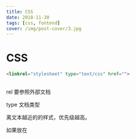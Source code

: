 ```yaml
---
title: CSS
date: 2018-11-30
tags: [css, fontend]
cover: /img/post-cover/3.jpg
---
```


# CSS

```html
<linkrel="stylesheet" type="text/css" href="">
```

![点击并拖拽以移动](data:image/gif;base64,R0lGODlhAQABAPABAP///wAAACH5BAEKAAAALAAAAAABAAEAAAICRAEAOw==)

rel  要参照外部文档

type 文档类型



离文本越近的的样式，优先级越高。

<link >如果放在<style>下面，则会优先显示<link>中的内容。如果此时<pstytle="">，则显示<p>中的style样式。



CSS语法：

1. 单一元素的多个属性之间用分号分开，多个元素之间用逗号分开
2. 若值为若干元素，则要给值加引号；除这种情况以外其他时候不加引号
3. 样式的优先顺序：

设计者设计的样式>浏览器用户自定义的样式>浏览器自设的样式

强制优先级：！important

1. 行内(内联)样式
2. 内部样式：style中的样式
3. 外部样式

1. 层叠、继承、冲突

外观样式--比如字体、颜色可以继承；而布局有关的样式不可以继承，比如边框等

```html

```

<div>div中的html5

<p>p中的html5</p>

</div>

//<p>继承了<div>的样式

​    \5. 可以在同一个HTML文档内部引用多个外部样式表



**6-4 常用选择器：**

通用选择器：*

元素选择器：p{}

id选择器：#id{}

类选择器：

```html
<h3 class="class1">h里的内容</h3>
<p  class="class1">p里的内容</p>
<div  class="class1 class2" id="div1">div里的内容</div>
.class1{}
.class2{}
```

![点击并拖拽以移动](data:image/gif;base64,R0lGODlhAQABAPABAP///wAAACH5BAEKAAAALAAAAAABAAEAAAICRAEAOw==)



**6-5 属性选择器**



```html
input[value]{background:green}
```

![点击并拖拽以移动](data:image/gif;base64,R0lGODlhAQABAPABAP///wAAACH5BAEKAAAALAAAAAABAAEAAAICRAEAOw==)

E[att] :

E[att="val"]：选择具有att属性且属性值等于val的E元素。进一步缩小选择范围，（只选择有特定属性值的元素。）

E[att~="val"]:选择具有att属性且属性值有多个，其中一个的值等于val的E元素。

E[att|="val"]:选择具有att属性且属性值为以val开头并用连接符"-"分隔的字符串的E元素。

E[att^="val"]:选择具有att属性且属性值为以val开头的字符串的E元素。

E[att$="val"]:选择具有att属性且属性值为以val结尾的字符串的E元素。

E[att*="val"]:选择具有att属性且属性值为包含val的字符串的E元素。

```html
input[value][style]{background: green}
input[value='vip1']{background: red}
input[style~='15px']{background: red}
p[lang|="en"]{color: red}
```

![点击并拖拽以移动](data:image/gif;base64,R0lGODlhAQABAPABAP///wAAACH5BAEKAAAALAAAAAABAAEAAAICRAEAOw==)







**6-7 关系选择器**

后代选择器(包含选择器)：ul li{}

```html
ul li{color: red;border: 1px solid}
div p{color: green}
```

![点击并拖拽以移动](data:image/gif;base64,R0lGODlhAQABAPABAP///wAAACH5BAEKAAAALAAAAAABAAEAAAICRAEAOw==)

子元素选择器:

```html
ul>li{border:2px pink solid}
```

![点击并拖拽以移动](data:image/gif;base64,R0lGODlhAQABAPABAP///wAAACH5BAEKAAAALAAAAAABAAEAAAICRAEAOw==)

相邻选择器：

E+F:选择紧贴在E元素之后F元素。

h2+p{color:green}

兄弟选择器

E~F:选择E元素所有兄弟元素F。(只可以选择到之后的元素)

h2~p{color:purple;}



**6-8**

伪元素选择器:

E:first-letter/E::first-letter设置元素内的第一个字符的样式。

p::first-letter{font-size:30px}

E:first-line/E::first-line设置元素内的第一行的样式。

p::first-line{color:red}

E:before/E::before在每个E元素的内容之前插入内容。用来和content属性一起使用

E:after/E::after在每个E元素的内容之后插入内容。用来和content属性一起使用

a::before{

content: "click"

}

a::after{

content:url(jay50px.jpg);

}

E::selection设置对象被选择时的颜色。

p::selection{color:pink}



**6-9 伪类选择器**

E:first-child父元素的第一个子元素E。



li:first-child{color: green}  //是li元素，也是第一个子元素

![img](https://img-blog.csdn.net/20180423171116963?watermark/2/text/aHR0cHM6Ly9ibG9nLmNzZG4ubmV0L0xlYXJuX2luQ1NETg==/font/5a6L5L2T/fontsize/400/fill/I0JBQkFCMA==/dissolve/70)![点击并拖拽以移动](data:image/gif;base64,R0lGODlhAQABAPABAP///wAAACH5BAEKAAAALAAAAAABAAEAAAICRAEAOw==)

```html
ul>li:first-child{color: pink} //也可以配合ul>li使用
```

![点击并拖拽以移动](data:image/gif;base64,R0lGODlhAQABAPABAP///wAAACH5BAEKAAAALAAAAAABAAEAAAICRAEAOw==)

:root:选择文档的根元素（html就是根元素）

:root{background:green}

E:last-child:最后一个子元素E。

E:only-child:仅有的一个子元素E。

E:only-of-type:只有一种类型的子元素。

E:nth-child(n):匹配父元素的第n个子元素E。

```html
h3:nth-child(2){color: red}
#div1>h3:nth-child(2){color: red}
```

![点击并拖拽以移动](data:image/gif;base64,R0lGODlhAQABAPABAP///wAAACH5BAEKAAAALAAAAAABAAEAAAICRAEAOw==)

E:nth-last-child(n):匹配父元素的倒数第n个子元素E。

E:first-of-type:匹配同类型中的第一个同级元素E。

E:last-of-type:匹配同类型中的最后一个同级元素E。

E:nth-of-type(n):匹配同类型中的第n个同级兄弟元素E。

E:nth-last-of-type(n):匹配同类型中的倒数第n个同级兄弟元素E。

E:empty:匹配没有任何子元素（包括text节点）的元素E。

```html
div:empty{width: 500px; height: 100px;background: pink}
/* 与div的id无关，自动识别的,此时id设置为“111” */
```

![点击并拖拽以移动](data:image/gif;base64,R0lGODlhAQABAPABAP///wAAACH5BAEKAAAALAAAAAABAAEAAAICRAEAOw==)



**6-11  UI伪类及其他选择器**

E:active向被激活的元素添加样式。

E:hover 当鼠标悬浮在元素上方时，向元素添加样式。

E:link向未被访问的链接添加样式

E:visited向已被访问的链接添加样式。



E:focus向拥有键盘输入焦点的元素添加样式。

E:lang向带有指定 lang 属性的元素添加样式。

input:checked选择每个被选中的input元素。

```html
input:checked{background: red;width: 60px; height: 60px}
/* 当被选中的时候出现样式 */
```

![点击并拖拽以移动](data:image/gif;base64,R0lGODlhAQABAPABAP///wAAACH5BAEKAAAALAAAAAABAAEAAAICRAEAOw==)

input:disabled选择每个禁用的input元素





html:      

```html
<p>
	<input type="password" name="password" id="password" placeholder="密码" disabled="">
	<label for="password">密码</label>			
</p>
```

![点击并拖拽以移动](data:image/gif;base64,R0lGODlhAQABAPABAP///wAAACH5BAEKAAAALAAAAAABAAEAAAICRAEAOw==)

css:



```html
input:disabled{background: red}
```

![点击并拖拽以移动](data:image/gif;base64,R0lGODlhAQABAPABAP///wAAACH5BAEKAAAALAAAAAABAAEAAAICRAEAOw==)

input:enabled选择每个启用的input元素。

input:disabled选择每个禁用的input元素

\#E:target选择当前活动的锚点元素。

在HTML页面的<style>中添加

:not(E)选择E元素之外的每个元素。

:not(input){color:green}



**6-13 选择器的优先级**

原则上：元素选择器<类选择器<ID选择器<行内样式

谁只想精确谁的优先级高

并列的话谁再后面谁的优先级高



**6-14**

三种颜色表示方式：

```html
#div1{background: red}
#div2{background: #ff8800}
#div3{background: rgb(200,200,255);}
```

![点击并拖拽以移动](data:image/gif;base64,R0lGODlhAQABAPABAP///wAAACH5BAEKAAAALAAAAAABAAEAAAICRAEAOw==)



1. RGBA方式三原色配色方式



在RGB模式上新增了Alpha透明度。

```html
#div4{background: rgba(150,10,0,0.1);}     //0-1：透明-不透明
```

![点击并拖拽以移动](data:image/gif;base64,R0lGODlhAQABAPABAP///wAAACH5BAEKAAAALAAAAAABAAEAAAICRAEAOw==)



1. HSL模式

语法:HSL(H,S,L)，HSL分别表示色调，饱和度，亮度

H:0(或360)表示红色，120表示绿色，240表示蓝色，也可取其他数值来指定颜色。取值为：0 - 360

S:(饱和度)。取值为：0.0% - 100.0%

L:(亮度)。取值为：0.0% - 100.0%

```html
#div5{background:hsl(125,50%,80%)}
```

![点击并拖拽以移动](data:image/gif;base64,R0lGODlhAQABAPABAP///wAAACH5BAEKAAAALAAAAAABAAEAAAICRAEAOw==)



1. HSLA模式





> > HSL模式上新增了Alpha透明度。

```html
#div6{background:hsla(125,50%,80%,0.5);}
```

![点击并拖拽以移动](data:image/gif;base64,R0lGODlhAQABAPABAP///wAAACH5BAEKAAAALAAAAAABAAEAAAICRAEAOw==)



**6-16**

1. font-size 规定文本的字体尺寸

通常使用px,百分比，em来设置字体的大小

```html
#div1{font-size: 20px}
#div2{font-size: 100%}
#div3{font-size: 3em}
```

![点击并拖拽以移动](data:image/gif;base64,R0lGODlhAQABAPABAP///wAAACH5BAEKAAAALAAAAAABAAEAAAICRAEAOw==)



(em是css中的相对单位，是相对于当前对象内的字体尺寸，若没有制定文字大小尺寸，则为浏览器默认字体大小)



xx-small、x-small、small、medium、large、x-large、xx-large把字体的尺寸设置为不同的尺寸，默认值：medium。

smaller把 font-size 设置为比父元素更小的尺寸。

arger 把font-size 设置为比父元素更大的尺寸。

```html
#div4{font-size:xx-small;}
```

![点击并拖拽以移动](data:image/gif;base64,R0lGODlhAQABAPABAP///wAAACH5BAEKAAAALAAAAAABAAEAAAICRAEAOw==)



1. font-variant:规定是否以小型大写字母的字体显示文本。

normal默认值。浏览器会显示一个标准的字体。

small-caps浏览器会显示小型大写字母的字体。



1. font-style:规定文本的字体样式。

normal默认值。浏览器会显示一个标准的字体。

italic 浏览器会显示一个斜体的字体样式。

oblique浏览器会显示一个倾斜的字体样式。暂时不作讲解，了解即可



1. font-weight:规定字体的粗细。

normal默认值。定义标准的字符。

bold 定义粗体字符。

bolder定义更粗的字符。lighter 定义更细的字符。

100-900;定义由粗到细的字符。400 等同于 normal，而 700 等同于 bold。

```html
#div6{font-variant: small-caps;}
#div7{font-style: italic;}
#div8{font-weight: 900;}
```

![点击并拖拽以移动](data:image/gif;base64,R0lGODlhAQABAPABAP///wAAACH5BAEKAAAALAAAAAABAAEAAAICRAEAOw==)



1. font-family:规定文本的字体系列。

```html
#dic9{font-family: 隶属,楷体,微软雅黑;},微软雅黑;}
```



1. font:在一个声明中设置所有字体属性。

这个简写属性用于一次设置元素字体的两个或更多方面。

至少要指定字体大小和字体系列

可以按顺序设置如下属性：font-style/font-variant/font-weight/font-size/font-family

```html
font-size/font-family  这个必须要写
#div10{font:bold small-caps 50px 微软雅黑}
```

![点击并拖拽以移动](data:image/gif;base64,R0lGODlhAQABAPABAP///wAAACH5BAEKAAAALAAAAAABAAEAAAICRAEAOw==)



@font-face:嵌入字体 

注：字体的设置还有其他几个很少的用到的属性，比如font-size-adjust为元素规定 aspect 值；font-stretch收缩或拉伸当前的字体系列。都很少用到或者多数浏览器不支持，就不作讲解







6-18  有字库(www.youziku.com)



6-19 文本属性--掌握

1. color 设置文本颜色
2. text-align 规定元素中的文本的水平对齐方式。

left 默认值/right/center/justify两端对齐

CSS3中新增了start和end属性值，在通常情况下，start相当于left，end相当于right

1. line-height 设置行高。

normal/数字/百分比/px/em

1. text-indent 设置文本的首行缩进

常用单位像素/百分比/em

1. text-decoration 向文本添加修饰。

none 默认值。显示标准的文本。

underline 定义文本下划线。

overline 定义文本上划线。

line-through 定义穿过文本下的一条线。

blink 定义闪烁的文本。

CSS3中还有一些新增加的属性值但是目前浏览器多不支持，不再介绍

1. letter-spacing 设置字符间距。

定义字符间的固定空间

normal 默认。/像素：（允许使用负值）

1. word-spacing 设置字/单词间距。

增加或减少单词间的空白

normal 就等同于设置为 0。/如果指定为长度值，会调整字之间的通常间隔；（允许使用负值）。

1. text-transform 设置对象中的文本的大小写

none默认。标准的文本。/capitalize每个单词以大写字母开头。/uppercase 转换为大写字母。/lowercase转换为小写字母

1. text-shadow 向文本添加阴影。

```html
text-shadow: 4px 4px 1pxrgba(255,0,0,0.6);   //阴影透明
```

![点击并拖拽以移动](data:image/gif;base64,R0lGODlhAQABAPABAP///wAAACH5BAEKAAAALAAAAAABAAEAAAICRAEAOw==)



**6-22  文本属性--熟悉**

1. white-space 设置元素中空白的处理方式。

normal 默认。空白会被浏览器忽略

pre 空白会被浏览器保留。其行为方式类似 HTML 中的pre标签。

nowrap 文本不会换行，文本会在在同一行上继续，直到遇到br标签为止。

pre-wrap 保留空白符，但是正常地进行换行。

pre-line 合并空白符，但是正常地进行换行。

1. direction 设置文本方向

ltr默认。文本方向从左到右。/rtl 文本方向从右到左。

1. word-wrap 允许对长的不可分割的单词进行分割并换行到下一行。

normal默认值/break-word:在长单词或 URL 地址进行换行。

1. word-break 规定非中日韩文本的换行规则。

normal默认值/break-all：允许在单词内换行。/keep-all 只能在半角空格或连字符处换行。

1. text-fill-color 文本填充颜色，指定文字填充部分的颜色.目前多数浏览器不支持，暂不讲解。
2. text-stroke 文本边框颜色，指定文字描边部分的颜色。目前多数浏览器不支持，暂不讲解。

text-stroke-width文字的描边宽度

text-stroke-color文字的描边颜色

备注:使用该属性需要使用浏览器私有前缀

1. text-overflow 设置是否使用一个省略标记（...）标示对象内文本的溢出

clip：默认值当对象内文本溢出时不显示省略标记（...），而是将 溢出的部分裁切掉。

ellipsis：当对象内文本溢出时显示省略标记（...）。

温馨提示:该属性需要和over-flow:hidden属性、white-space:nowrap配合使用。



**6-23 文本属性--了解**

1. text-outline 规定文本的轮廓
2. text-justify 规定当 text-align 设置为 "justify" 时所使用的对齐方法。
3. text-align-last 设置如何对齐最后一行或紧挨着强制换行符之前的行。
4. text-emphasis 向元素的文本应用重点标记以及重点标记的前景色。
5. unicode-bidi 用于同一个页面里存在从不同方向读进的文本显示。与direction属性一起使用

normal/embed/bidi-override

不常用，了解即可

1. hanging-punctuation 规定标点字符是否位于线框之外。
2. punctuation-trim 规定是否对标点字符进行修剪。
3. tab-size:设定一个tab在页面中的显示长度
4. text-wrap 规定文本的换行规则。注释：目前主流浏览器都不支持 text-wrap 属性。









**6-24 css3前缀**

W3C标准

```html

```







```html
#p2{
	font-size: 50px;
	text-stroke:2px red;      //这种写法防止有的浏览器识别有的浏览器不识别
	text-fill-color:green;
	-webkit-text-stroke:2px red;       //字体描边红色
	-webkit-text-fill-color:green;       //字体填充绿色
}
```

![点击并拖拽以移动](data:image/gif;base64,R0lGODlhAQABAPABAP///wAAACH5BAEKAAAALAAAAAABAAEAAAICRAEAOw==)



**6-25  css盒模型**



盒模型的概念：

CSS 盒模型规定了处理元素内容、内边距、边框 和 外边距 的方式。

最内部分是元素内容，直接包围内容的是内边距。内边距呈现了元素的背景。内边距的边缘是边框。边框以外是外边距。



元素的尺寸:

height 设置元素的高度。属性值：auto：默认。/px、cm 等单位定义高度。/百分比

width 设置元素的宽度属性值：auto：默认。/px、cm 等单位定义高度。/百分比



max-height 设置元素的最大高度。属性值：auto：默认。/px、cm 等单位定义高度。/百分比

max-width 设置元素的最大宽度。属性值：auto：默认。/px、cm 等单位定义高度。/百分比

这两个一般用于图片等的缩放限制



min-height 设置元素的最小高度。属性值：auto：默认。/px、cm 等单位定义高度。/百分比

min-width 设置元素的最小宽度。属性值：auto：默认。/px、cm 等单位定义高度。/百分比

当属性值用百分比时是相对于父元素的尺寸来说的。

最大最小宽高主要用于动态控制缩放等情况下，这里暂做了解。



padding 属性：元素的内边距:

padding-top 属性设置元素的上内边距（空间）。

padding-right 属性设置元素右内边距（空白）。

padding-bottom 属性设置元素的下内边距（底部空白）。

padding-left 属性设置元素左内边距（空白）。

padding 属性接受长度值或百分比值，但不允许使用负值。

padding * 同时设定四个边距

padding ** 分别设定上下、左右边距

padding *** 分别设定上、左右、下边距

padding **** 分别设定上、右、下、左边距

p标签有自动换行的效果



border属性：元素的边框，是围绕元素内容和内边距的一条或多条线。

border属性：

可以按顺序设置如下属性：

border-width

border-style

solid 定义实线。/dotted 定义点状边框/double 定义双线......

border-color

关于元素的边框后边课程还会详细讲解，暂时先简单了解。



```html
	*{
		padding: 0px;
		margin:0px;
        }    //用通配符取消浏览器默认边距
```

![点击并拖拽以移动](data:image/gif;base64,R0lGODlhAQABAPABAP///wAAACH5BAEKAAAALAAAAAABAAEAAAICRAEAOw==)

```html

```

margin 属性：元素的外边距:

围绕在元素边框的空白区域是外边距。设置外边距会在元素外创建额外的“空白”。

margin-top 属性设置元素的上外边距（空间）。

margin-right 属性设置元素外内边距（空白）。

margin-bottom 属性设置元素的下外边距（底部空白）。

margin-left 属性设置元素左外边距（空白）。

margin 属性接受长度值或百分比值，允许使用负值。

margin * 同时设定四个外边距

margin ** 分别设定上下、左右外边距

margin *** 分别设定上、左右、下外边距

margin **** 分别设定上、右、下、左外边距



```html
	#div1{
		margin-bottom: 30px;
	}
	#div2{
		margin-top: 50px;
        }    //两个div的外边距会重叠，div之间的距离是外边距大的那个
```

![点击并拖拽以移动](data:image/gif;base64,R0lGODlhAQABAPABAP///wAAACH5BAEKAAAALAAAAAABAAEAAAICRAEAOw==)

外边距的合并

外边距合并指的是，当两个垂直外边距相遇时，它们将形成一个外边距。

合并后的外边距的高度等于两个发生合并的外边距的高度中的较大者。



溢出的处理

overflow 如果内容溢出了元素内容区域，是否对内容的边缘进行裁剪。//对x、y同时生效，建议用以下两个

overflow-x 如果内容溢出了元素内容区域，是否对内容的左/右边缘进行裁剪。

overflow-y 如果内容溢出了元素内容区域，是否对内容的上/下边缘进行裁剪。

visible 不裁剪内容，可能会显示在内容框之外。

hidden 裁剪内容 - 不提供滚动机制。

scroll 裁剪内容 - 提供滚动机制。

auto 如果溢出框，则应该提供滚动机制。

```html
white-space: nowrap;  //禁止换行
```

![点击并拖拽以移动](data:image/gif;base64,R0lGODlhAQABAPABAP///wAAACH5BAEKAAAALAAAAAABAAEAAAICRAEAOw==)



overflow-x: auto;





**6-29 css定位**

CSS定位的概念：

CSS 定位属性允许对元素进行定位改变其在页面的位置。

CSS 有三种基本的定位机制：普通流、浮动和绝对定位。

普通流中的元素的位置由元素在HTML中的位置决定。



元素定位的属性：

1. pos

   ition

   把元素放置到一个静态的、相对的、绝对的、或固定的位置中。

   1. static 默认值。没有定位。
   2. absolute 绝对定位，相对于(static 定位以外的第一个) 父元素进行定位。通过绝对定位，元素可以放置到页面上的任何位置。元素的位置通过 "left", "top", "right" 以及 "bottom" 属性进行规定。(注：static 定位以外的第一个父元素：相对与最接近的一个最有定位设置的父级对象进行绝对定位，如果对象的父级没有设置定位属性，则依据 body 对象左上角作为参考进行定位。)







​                且会占据<p>标签的位置：

​                    ![img](https://img-blog.csdn.net/20180423171252177?watermark/2/text/aHR0cHM6Ly9ibG9nLmNzZG4ubmV0L0xlYXJuX2luQ1NETg==/font/5a6L5L2T/fontsize/400/fill/I0JBQkFCMA==/dissolve/70)![点击并拖拽以移动](data:image/gif;base64,R0lGODlhAQABAPABAP///wAAACH5BAEKAAAALAAAAAABAAEAAAICRAEAOw==)

1. relative 相对定位，相对于其正常位置进行定位。元素的位置通过 "left", "top", "right" 以及 "bottom" 属性进行规定。
2. fixed 绝对定位，相对于浏览器窗口进行定位。元素的位置通过 "left", "top", "right" 以及 "bottom" 属性进行规定。

滚动时div位置不变

1. 绝对定位和相对定位的区别

绝对定位对象可以层叠,相对定位的对象不可以

相对定位对象会占据它原来位置,绝对定位不会

1. top 定义了一个定位元素的上外边距边界与其包含块上边界之间的偏移。注：如果 "position" 属性的值为 "static"，那么设置 "top" 属性不会产生任何效果。

```html
top: -200px;   // 距上边距200px
```

![点击并拖拽以移动](data:image/gif;base64,R0lGODlhAQABAPABAP///wAAACH5BAEKAAAALAAAAAABAAEAAAICRAEAOw==)



1. right 定义了定位元素右外边距边界与其包含块右边界之间的偏移。注：如果 "position" 属性的值为 "static"，那么设置 "right" 属性不会产生任何效果。

2. bottom 定义了定位元素下外边距边界与其包含块下边界之间的偏移。注：如果 "position" 属性的值为 "static"，那么设置 "bottom" 属性不会产生任何效果。

3. left 定义了定位元素左外边距边界与其包含块左边界之间的偏移。注：如果 "position" 属性的值为 "static"，那么设置 "left" 属性不会产生任何效果。

4. clip 设置元素的形状。元素被剪入这个形状之中，然后显示出来。

   1. 语法 clip: rect(top, right, bottom, left);目前裁切形状只有矩形可以使用

   1. rect()需要设置四个值：top, right, bottom和left。他们之间需要用逗号隔开，而且rect()属性值和margin、padding一样的标准，遵循顺时针旋转的规则。
   2. 注意：clip属性只能在元素设置了“position:absolute”或者“position:fixed”属性起作用。
   3. auto：这是一个默认值，clip设置auto值和没有进行剪切是一样的效果;



![img](https://img-blog.csdn.net/20180423171507373?watermark/2/text/aHR0cHM6Ly9ibG9nLmNzZG4ubmV0L0xlYXJuX2luQ1NETg==/font/5a6L5L2T/fontsize/400/fill/I0JBQkFCMA==/dissolve/70)![点击并拖拽以移动](data:image/gif;base64,R0lGODlhAQABAPABAP///wAAACH5BAEKAAAALAAAAAABAAEAAAICRAEAOw==)

```html
img{
position: absolute; //auto等于没有裁剪
clip: rect(50px,315px,200px,20px);
}
```

![点击并拖拽以移动](data:image/gif;base64,R0lGODlhAQABAPABAP///wAAACH5BAEKAAAALAAAAAABAAEAAAICRAEAOw==)



1. vertical-align 设置元素的垂直对齐方式。

```html
display: inline-block;  //在一行显示
```

![点击并拖拽以移动](data:image/gif;base64,R0lGODlhAQABAPABAP///wAAACH5BAEKAAAALAAAAAABAAEAAAICRAEAOw==)

1. baseline 默认。元素放置在父元素的基线上。





​            基线是红色的线    

​            ![img](https://img-blog.csdn.net/20180423171531783?watermark/2/text/aHR0cHM6Ly9ibG9nLmNzZG4ubmV0L0xlYXJuX2luQ1NETg==/font/5a6L5L2T/fontsize/400/fill/I0JBQkFCMA==/dissolve/70)![点击并拖拽以移动](data:image/gif;base64,R0lGODlhAQABAPABAP///wAAACH5BAEKAAAALAAAAAABAAEAAAICRAEAOw==)

1. top 把元素的顶端与行中最高元素的顶端对齐

vertical-align: top;

1. middle 把此元素放置在父元素的中部。
2. bottom 把元素的底端与行中最低的元素的底端对齐。
3. 数值（像素）/百分比
4. text-top 把元素的顶端与父元素字体的顶端对齐
5. text-bottom 把元素的底端与父元素字体的底端对齐。
6. sub 垂直对齐文本的下标。
7. super 垂直对齐文本的上标

1. z-index 设置元素的堆叠顺序。
2. overflow 设置当元素的内容溢出其区域时发生的事情。
   1. ​    left 元素向左浮动。
   2. right 元素向右浮动。
   3. none 默认值。元素不浮动，并会显示在其在文本中出现的位置。
3. clear 浮动的清除：常用属性值 both/left/right/none

```html
clear: both;   //两种浮动都清除
```

![点击并拖拽以移动](data:image/gif;base64,R0lGODlhAQABAPABAP///wAAACH5BAEKAAAALAAAAAABAAEAAAICRAEAOw==)







**6-34 列表和表格**

表格有关的属性：

1. border-collapse 设置是否把表格边框合并为单一的边框.属性值：separate 默认值/collapse边框合并

```html
	table{
		/*默认值*/
		border-collapse: separate;
		/*合并边框*/
		border-collapse: collapse;
}
```

![点击并拖拽以移动](data:image/gif;base64,R0lGODlhAQABAPABAP///wAAACH5BAEKAAAALAAAAAABAAEAAAICRAEAOw==)



1. border-spacing 设置分隔单元格边框的距离。

```html
	table{
		border-collapse: separate;
		border-spacing: 8px;   //需要与 separate搭配使用
}
```

![点击并拖拽以移动](data:image/gif;base64,R0lGODlhAQABAPABAP///wAAACH5BAEKAAAALAAAAAABAAEAAAICRAEAOw==)



1. caption-side 设置表格标题的位置。属性值：top 默认值,在表格之上。bottom 在表格之下。
2. empty-cells 设置是否显示表格中的空单元格。属性值：hide/show默认
3. table-layout 设置显示宽度是否随内容拉伸。属性值：auto默认/fixed 列宽由表格宽度和列宽度设定。



列表的属性：

1. list-style 简写属性。用于把所有用于列表的属性设置于一个声明中。
2. list-style-type 设置列表项标志的类型。
   1. none无标记。/disc默认,实心圆。/circle 标记是空心圆。/square实心方块。/
   2. decimal 数字。/decimal-leading-zero 0开头的数字/lower-roman 小写罗马数字upper-roman 大写罗马数字/lower-alpha 小写英文字母/upper-alpha大写英文字母
   3. ......日文、拉丁文等其他符合，有兴趣自己查CSS手册。
3. list-style-position 设置列表项标志的位置。属性值：inside/outside(默认值)
4. list-style-image 将图象设置为列表项标志。属性值：URL 图像的路径。/none 默认。无图形被显示。

```html
list-style-image: url(../image/pen.jpg);
list-style: circle inside url(../image/pen.jpg);
```

![点击并拖拽以移动](data:image/gif;base64,R0lGODlhAQABAPABAP///wAAACH5BAEKAAAALAAAAAABAAEAAAICRAEAOw==)





 ![img](https://img-blog.csdn.net/20180423171607538?watermark/2/text/aHR0cHM6Ly9ibG9nLmNzZG4ubmV0L0xlYXJuX2luQ1NETg==/font/5a6L5L2T/fontsize/400/fill/I0JBQkFCMA==/dissolve/70)![点击并拖拽以移动](data:image/gif;base64,R0lGODlhAQABAPABAP///wAAACH5BAEKAAAALAAAAAABAAEAAAICRAEAOw==)